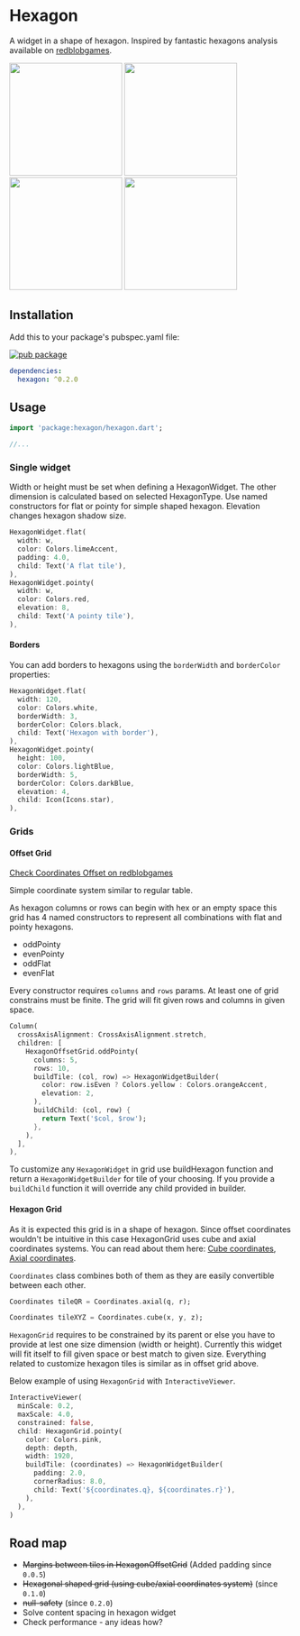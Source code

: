 # Hexagon

A widget in a shape of hexagon.
Inspired by fantastic hexagons analysis available on [redblobgames](https://www.redblobgames.com/grids/hexagons/).

<img src="https://raw.githubusercontent.com/rSquared-software/flutter-hexagon/master/example/hexagon_example_1.png" width="200"> <img src="https://raw.githubusercontent.com/rSquared-software/flutter-hexagon/master/example/hexagon_example_2.png" width="200"> <img src="https://raw.githubusercontent.com/rSquared-software/flutter-hexagon/master/example/hexagon_example_3.png" width="200"> <img src="https://raw.githubusercontent.com/rSquared-software/flutter-hexagon/master/example/hexagon_example_4.png" width="200">

## Installation
Add this to your package's pubspec.yaml file:

[![pub package](https://img.shields.io/pub/v/hexagon.svg)](https://pub.dev/packages/hexagon)

```yaml
dependencies:
  hexagon: ^0.2.0
```

## Usage

```dart
import 'package:hexagon/hexagon.dart';

//...
```

### Single widget
Width or height must be set when defining a HexagonWidget. The other dimension is calculated based on selected HexagonType.
Use named constructors for flat or pointy for simple shaped hexagon. Elevation changes hexagon shadow size.

```dart
HexagonWidget.flat(
  width: w,
  color: Colors.limeAccent,
  padding: 4.0,
  child: Text('A flat tile'),
),
HexagonWidget.pointy(
  width: w,
  color: Colors.red,
  elevation: 8,
  child: Text('A pointy tile'),
),
```

#### Borders
You can add borders to hexagons using the `borderWidth` and `borderColor` properties:

```dart
HexagonWidget.flat(
  width: 120,
  color: Colors.white,
  borderWidth: 3,
  borderColor: Colors.black,
  child: Text('Hexagon with border'),
),
HexagonWidget.pointy(
  height: 100,
  color: Colors.lightBlue,
  borderWidth: 5,
  borderColor: Colors.darkBlue,
  elevation: 4,
  child: Icon(Icons.star),
),
```

### Grids
#### Offset Grid
[Check Coordinates Offset on redblobgames](https://www.redblobgames.com/grids/hexagons/#coordinates-offset)

Simple coordinate system similar to regular table.

As hexagon columns or rows can begin with hex or an empty space this grid has 4 named constructors to represent all combinations with flat and pointy hexagons.
* oddPointy
* evenPointy
* oddFlat
* evenFlat

Every constructor requires `columns` and `rows` params.
At least one of grid constrains must be finite. The grid will fit given rows and columns in given space.

```dart
Column(
  crossAxisAlignment: CrossAxisAlignment.stretch,
  children: [
    HexagonOffsetGrid.oddPointy(
      columns: 5,
      rows: 10,
      buildTile: (col, row) => HexagonWidgetBuilder(
        color: row.isEven ? Colors.yellow : Colors.orangeAccent,
        elevation: 2,
      ),
      buildChild: (col, row) {
        return Text('$col, $row');
      },
    ),
  ],
),
```

To customize any `HexagonWidget` in grid use buildHexagon function and return a `HexagonWidgetBuilder` for tile of your choosing.
If you provide a `buildChild` function it will override any child provided in builder.

#### Hexagon Grid
As it is expected this grid is in a shape of hexagon.
Since offset coordinates wouldn't be intuitive in this case HexagonGrid uses cube and axial coordinates systems.
You can read about them here: [Cube coordinates](https://www.redblobgames.com/grids/hexagons/#coordinates-cube), [Axial coordinates](https://www.redblobgames.com/grids/hexagons/#coordinates-axial).

`Coordinates` class combines both of them as they are easily convertible between each other.

```dart
Coordinates tileQR = Coordinates.axial(q, r);

Coordinates tileXYZ = Coordinates.cube(x, y, z);
```

`HexagonGrid` requires to be constrained by its parent or else you have to provide at lest one size dimension (width or height). Currently this widget will fit itself to fill given space or best match to given size.
Everything related to customize hexagon tiles is similar as in offset grid above.

Below example of using `HexagonGrid` with `InteractiveViewer`.

```dart
InteractiveViewer(
  minScale: 0.2,
  maxScale: 4.0,
  constrained: false,
  child: HexagonGrid.pointy(
    color: Colors.pink,
    depth: depth,
    width: 1920,
    buildTile: (coordinates) => HexagonWidgetBuilder(
      padding: 2.0,
      cornerRadius: 8.0,
      child: Text('${coordinates.q}, ${coordinates.r}'),
    ),
  ),
)
```

## Road map

* ~~Margins between tiles in HexagonOffsetGrid~~ (Added padding since `0.0.5`)
* ~~Hexagonal shaped grid (using cube/axial coordinates system)~~ (since `0.1.0`)
* ~~null-safety~~ (since `0.2.0`)
* Solve content spacing in hexagon widget
* Check performance - any ideas how?